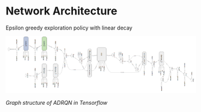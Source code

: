 # Network Architecture

Epsilon greedy exploration policy with linear decay


![network deep](https://github.com/nmtvijay/Improving-Traffic-Flow-with-Deep-RL/blob/master/images/ADRQN.png)

*Graph structure of ADRQN in Tensorflow*
